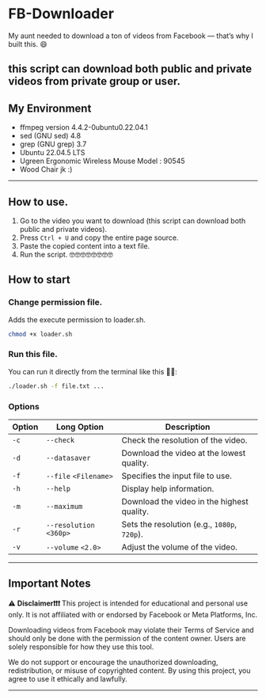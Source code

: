 # FB-Downloader

My aunt needed to download a ton of videos from Facebook — that’s why I built this. 😄

this script can download both public and private videos from private group or user.
---

## My Environment   

- ffmpeg version 4.4.2-0ubuntu0.22.04.1
- sed (GNU sed) 4.8
- grep (GNU grep) 3.7
- Ubuntu 22.04.5 LTS
- Ugreen Ergonomic Wireless Mouse Model : 90545
- Wood Chair
jk :)
---

## How to use.

1. Go to the video you want to download (this script can download both public and private videos).
2. Press `Ctrl + U` and copy the entire page source.
3. Paste the copied content into a text file.
4. Run the script.
🤓🤓🤓🤓🤓🤓🤓🤓

## How to start  

### Change permission file.  
Adds the execute permission to loader.sh. 
```sh
chmod +x loader.sh
```

### Run this file.
You can run it directly from the terminal like this 🥳🥳:
```sh
./loader.sh -f file.txt ...
```
### Options

| Option   | Long Option            | Description                                    |
| -------- | ---------------------- | ---------------------------------------------- |
| `-c`     | `--check`              | Check the resolution of the video.             |
| `-d`     | `--datasaver`          | Download the video at the lowest quality.      |
| `-f`     | `--file` `<Filename>`  | Specifies the input file to use.               |
| `-h`     | `--help`               | Display help information.                      |
| `-m`     | `--maximum`            | Download the video in the highest quality.     |
| `-r`     | `--resolution` `<360p>`| Sets the resolution (e.g., `1080p`, `720p`).   |
| `-v`     | `--volume` `<2.0>`     | Adjust the volume of the video.                |


---
## Important Notes

⚠️ **Disclaimer❗️❗️❗️** 
This project is intended for educational and personal use only. It is not affiliated with or endorsed by Facebook or Meta Platforms, Inc.

Downloading videos from Facebook may violate their Terms of Service and should only be done with the permission of the content owner. Users are solely responsible for how they use this tool.

We do not support or encourage the unauthorized downloading, redistribution, or misuse of copyrighted content. By using this project, you agree to use it ethically and lawfully.

---
